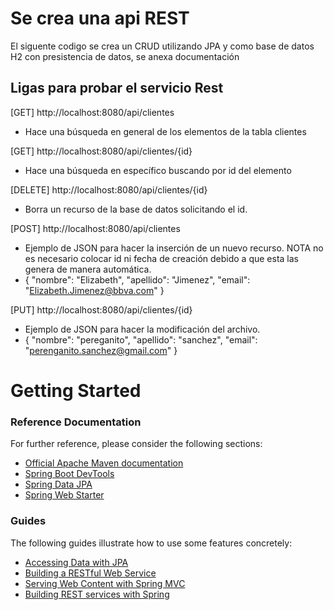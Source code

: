# Se crea una api REST 
El siguente codigo se crea un CRUD utilizando JPA y como base de datos H2 con presistencia de datos, se anexa documentación

 ## Ligas para probar el servicio Rest 

[GET] http://localhost:8080/api/clientes
 * Hace una búsqueda en general de los elementos de la tabla clientes
 
[GET] http://localhost:8080/api/clientes/{id}
 * Hace una búsqueda en específico buscando por id del elemento 
 
[DELETE] http://localhost:8080/api/clientes/{id}
 * Borra un recurso de la base de datos solicitando el id.
 
[POST] http://localhost:8080/api/clientes
 * Ejemplo de JSON para hacer la inserción de un nuevo recurso. NOTA no es necesario colocar id ni fecha de creación debido a que esta las genera de manera automática.
  * {
    "nombre": "Elizabeth",
    "apellido": "Jimenez",
    "email": "Elizabeth.Jimenez@bbva.com" }
  
[PUT] http://localhost:8080/api/clientes/{id}
  * Ejemplo de JSON para hacer la modificación del archivo.
   * {
    "nombre": "pereganito",
    "apellido": "sanchez",
    "email": "perenganito.sanchez@gmail.com" }

# Getting Started

### Reference Documentation
For further reference, please consider the following sections:

* [Official Apache Maven documentation](https://maven.apache.org/guides/index.html)
* [Spring Boot DevTools](https://docs.spring.io/spring-boot/docs/{bootVersion}/reference/htmlsingle/#using-boot-devtools)
* [Spring Data JPA](https://docs.spring.io/spring-boot/docs/{bootVersion}/reference/htmlsingle/#boot-features-jpa-and-spring-data)
* [Spring Web Starter](https://docs.spring.io/spring-boot/docs/{bootVersion}/reference/htmlsingle/#boot-features-developing-web-applications)

### Guides
The following guides illustrate how to use some features concretely:

* [Accessing Data with JPA](https://spring.io/guides/gs/accessing-data-jpa/)
* [Building a RESTful Web Service](https://spring.io/guides/gs/rest-service/)
* [Serving Web Content with Spring MVC](https://spring.io/guides/gs/serving-web-content/)
* [Building REST services with Spring](https://spring.io/guides/tutorials/bookmarks/)

